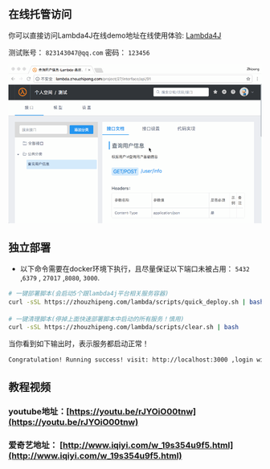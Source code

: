 

## 在线托管访问

你可以直接访问Lambda4J在线demo地址在线使用体验: [Lambda4J](https://lambda.zhouzhipeng.com)

测试账号： `823143047@qq.com`  密码： `123456`

![](../static/images/lambda4j_demo.gif)


## 独立部署

* 以下命令需要在docker环境下执行，且尽量保证以下端口未被占用： `5432` ,`6379` , `27017` ,`8080`, `3000`. 

```bash
# 一键部署脚本(会启动5个跟lambda4j平台相关服务容器)
curl -sSL https://zhouzhipeng.com/lambda/scripts/quick_deploy.sh | bash

# 一键清理脚本(停掉上面快速部署脚本中启动的所有服务！慎用)
curl -sSL https://zhouzhipeng.com/lambda/scripts/clear.sh | bash
```



当你看到如下输出时，表示服务都启动正常！

```bash
Congratulation! Running success! visit: http://localhost:3000 ,login with user: admin@zhouzhipeng.com and password: 123456
```



## 教程视频

### youtube地址：[https://youtu.be/rJYOiO00tnw](https://youtu.be/rJYOiO00tnw)

###  爱奇艺地址： [http://www.iqiyi.com/w_19s354u9f5.html](http://www.iqiyi.com/w_19s354u9f5.html)

